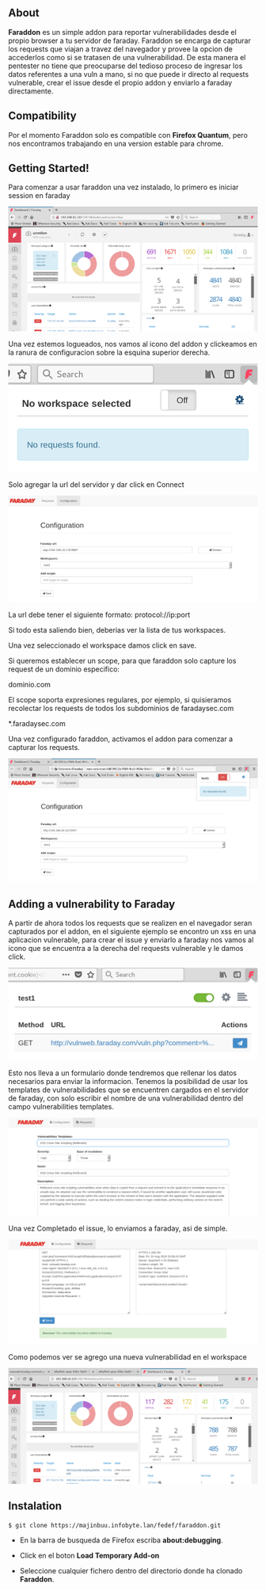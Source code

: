 ## About

**Faraddon** es un simple addon para reportar vulnerabilidades desde el propio browser a tu servidor de faraday. Faraddon se
encarga de capturar los requests que viajan a travez del navegador y provee la opcion de accederlos como si se tratasen de una vulnerabilidad.
De esta manera el pentester no tiene que preocuparse del tedioso proceso de ingresar los datos referentes a una vuln a mano, si no que
puede ir directo al requests vulnerable, crear el issue desde el propio addon y enviarlo a faraday directamente.	

## Compatibility

Por el momento Faraddon solo es compatible con **Firefox Quantum**, pero nos encontramos trabajando
en una version estable para chrome.

## Getting Started!

Para comenzar a usar faraddon una vez instalado, lo primero es iniciar session en faraday

![](images/wiki/1.png)

Una vez estemos logueados, nos vamos al icono del addon y clickeamos en la ranura de configuracion sobre la esquina superior derecha.

![](images/wiki/2.png)

Solo agregar la url del servidor y dar click en Connect

![](images/wiki/3.png)

La url debe tener el siguiente formato: protocol://ip:port

Si todo esta saliendo bien, deberias ver la lista de tus workspaces.

Una vez seleccionado el workspace damos click en save.

Si queremos establecer un scope, para que faraddon solo capture los request de un dominio especifico:

dominio.com

El scope soporta expresiones regulares, por ejemplo, si quisieramos recolectar los requests de todos los subdominios de faradaysec.com

*.faradaysec.com


Una vez configurado faraddon, activamos el addon para comenzar a capturar los requests.

![](images/wiki/4.png)

## Adding a vulnerability to Faraday

A partir de ahora todos los requests que se realizen en el navegador seran capturados por el addon, en el siguiente ejemplo se encontro
un xss en una aplicacion vulnerable, para crear el issue y enviarlo a faraday nos vamos al icono que se encuentra a la derecha del requests vulnerable y le damos click.

![](images/wiki/5.png)

Esto nos lleva a un formulario donde tendremos que rellenar los datos necesarios para enviar la informacion. Tenemos la posibilidad de usar
los templates de vulnerabilidades que se encuentren cargados en el servidor de faraday, con solo escribir el nombre de una vulnerabilidad
dentro del campo vulnerabilities templates.

![](images/wiki/6.png)

Una vez Completado el issue, lo enviamos a faraday, asi de simple.

![](images/wiki/7.png)

Como podemos ver se agrego una nueva vulnerabilidad en el workspace

![](images/wiki/8.png)




## Instalation

```
$ git clone https://majinbuu.infobyte.lan/fedef/faraddon.git

```

* En la barra de busqueda de Firefox escriba **about:debugging**.

* Click en el boton **Load Temporary Add-on**

* Seleccione cualquier fichero dentro del directorio donde ha clonado **Faraddon**.
